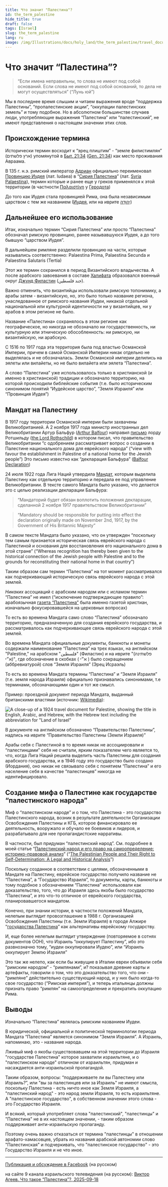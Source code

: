 ```yaml
---
title: Что значит "Палестина"? 
id: the_term_palestine
hide_title: true
draft: false
tags: [Israel]
slug: the_term_palestine
lang: ru
image: /img/Illustrations/docs/holy_land/the_term_palestine/travel_document_cropped_01_marked.png 
---
```


# Что значит “Палестина”? 

> “Если имена неправильны, то слова не имеют под собой оснований. Если слова не имеют под собой оснований, то дела не могут осуществляться” (“Лунь юй”)

Мы в последнее время слышим и читаем выражения вроде “поддержка Палестины”, “пропалестинские акции”, “оккупации палестинских земель” и тому подобное. Но в абсолютном большинстве случаев люди, употребляющие выражения “Палестина” или “палестинский”, не имеют представления о настоящем значении этих слов.

## Происхождение термина

Исторически термин восходит к “эрец плиштим” - “земле филистимлян” (ארץ פלשתים) упомянутой в [Быт. 21:34](https://ru.wikisource.org/wiki/%D0%91%D1%8B%D1%82%D0%B8%D0%B5#21:34) ([Gen. 21:34](https://mechon-mamre.org/p/pt/pt0121.htm)) как место проживания Авраама.

В 135 г. н.э. римский император  [Адриан](https://en.wikipedia.org/wiki/Hadrian) официально переименовал [Провинцию Иудея](https://en.wikipedia.org/wiki/Judaea_\(Roman_province\)) (лат. Iudaea) в “[Сирия Палестина](https://ru.wikipedia.org/wiki/%D0%A1%D0%B8%D1%80%D0%B8%D1%8F_%D0%9F%D0%B0%D0%BB%D0%B5%D1%81%D1%82%D0%B8%D0%BD%D1%81%D0%BA%D0%B0%D1%8F)” (лат. [Syria Palaestina](https://en.wiktionary.org/wiki/Syria_Palaestina)), термин которые и ранее еще у греков применялся к этой территории (в частности [Παλαιστίνη](https://en.wiktionary.org/wiki/%CE%A0%CE%B1%CE%BB%CE%B1%CE%B9%CF%83%CF%84%CE%AF%CE%BD%CE%B7) у [Геродота](https://sacred-texts.com/cla/hh/hh2100.htm))

До того как Иудея стала провинцией Рима, она была независимым царством с тем же названием ([Иудея](https://en.wikipedia.org/wiki/Kingdom_of_Judah), или на иврите [יְהוּדָה](https://he.wikipedia.org/wiki/%D7%9E%D7%9E%D7%9C%D7%9B%D7%AA_%D7%99%D7%94%D7%95%D7%93%D7%94))

## Дальнейшее его использование

Итак, изначально термин “Сирия Палестина” или просто “Палестина” обозначал римскую провинцию, ранее называвшуюся Иудея, а до того бывшую “царством Иудея”.

В дальнейшем римляне разделили провинцию на части, которые назывались соответственно: Palaestina Prima, Palaestina Secunda и Palaestina Salutaris (Tertia)

Этот же термин сохранился в период Византийского владычества. А после арабского завоевания в составе [Халифата](https://ru.wikipedia.org/wiki/%D0%90%D1%80%D0%B0%D0%B1%D1%81%D0%BA%D0%B8%D0%B9_%D1%85%D0%B0%D0%BB%D0%B8%D1%84%D0%B0%D1%82) образовался военный округ [Джунд Филастин](https://en.wikipedia.org/wiki/Jund_Filastin) (جند فلسطين).

Важно отменить, что византийцы использовали римскую топонимику,  а арабы затем \- византийскую, но, это было только название региона, унаследованное от римского названия Иудеи, никакой отдельной национальной или культурной идентичности ни у византийцев, ни у арабов в этом регионе не было.

Название «Палестина» сохранялось в этом регионе как географическое, но никогда не обозначало ни государственность, ни культурную или этническую обособленность: ни римскую, ни византийскую, ни арабскую.

С 1516 по 1917 года эта территория была под властью Османской Империи, причем в самой Османской Империи никак отдельно не выделялась и не обозначалась. Земли Османской империи делились на эялеты или вилайеты, но не было вилайета или эялета “Палестина”.

А слово “Палестина” уже использовалось только в христианской (и именно в христианской) традиции и обозначало территорию, на которой происходили библейские события (т.е. было историческим синонимом понятий “Иудейское царство”, “Земля Израиля” или “Провинция Иудея”)

## Мандат на Палестину

В 1917 году территории Османской империи были захвачены Великобританией. А 2 ноября 1917 года министр иностранных дел Великобритании Артур Бальфур ([Arthur Balfour](https://en.wikipedia.org/wiki/Arthur_Balfour)) направил [письмо](https://en.wikipedia.org/wiki/Balfour_Declaration) лорду Ротшильду ([the Lord Rothschild](https://en.wikipedia.org/wiki/Walter_Rothschild,_2nd_Baron_Rothschild)) в котором писал, что правительство Великобритании “с одобрением рассматривает вопрос о создании в Палестине национального дома для еврейского народа” (“view with favour the establishment in Palestine of a national home for the Jewish people”) Это письмо известно как “декларация Бальфура” ([Balfour Declaration](https://en.wikipedia.org/wiki/Balfour_Declaration))

24 июля 1922 года Лига Наций утвердила [Мандат](https://en.wikisource.org/wiki/Palestine_Mandate_\(1922\)), которым выделила Палестину как отдельную территорию и передала ее под управление Великобритании. В тексте самого Мандата было указано, что делается это с целью реализации декларации Бальфура:

> “Мандаторий будет обязан воплотить положения декларации, сделанной 2 ноября 1917 правительством Великобритании”

> “Mandatory should be responsible for putting into effect the declaration originally made on November 2nd, 1917, by the Government of His Britannic Majesty”

В самом тексте Мандата было указано, что он утвержден “поскольку тем самым признается историческая связь еврейского народа с Палестиной и основания для восстановления его национального дома в этой стране” (“Whereas recognition has thereby been given to the historical connection of the Jewish people with Palestine and to the grounds for reconstituting their national home in that country”)

Таким образом сам термин “Палестина” на тот момент рассматривался как подчеркивающий историческую связь еврейского народа с этой землей.

*Никаких* ассоциаций с арабским народом или с исламом термин “Палестина” не имел (“исключение подтверждающее правило”: арабоязычная [газета “Палестина”](https://en.wikipedia.org/wiki/Falastin) была именно газетой христиан, изначально фокусировавшейся на церковных вопросах)

То есть во времена Мандата само слово “Палестина” обозначало территорию, предназначенную для создания еврейского государства, и рассматривалось как подчеркивающее связь еврейского народа с этой землей.

Во времена Мандата официальные документы, банкноты и монеты содержали наименование “Палестина” на трех языках, на английском  "Palestine," на арабском "فلسطين" (Филастин) и на иврите "(פלשתינה (א״י", где обозначение в скобках ( א״י ) было сокращением (аббревиатурой) слов “Земля Израиля” (Эрец Исраэль)

То есть во времена Мандата термины “Палестина” и “Земля Израиля” (т.е. земля народа Израиля) официально признавались синонимами, т.е терминами, обозначающими один и тот же смысл.

Пример: проездной документ периода Мандата, выданный британскими властями (источник: [Wikimedia](https://commons.wikimedia.org/wiki/File:1924_Palestine_travel_document.jpg)):

![A close-up of a 1924 travel document for Palestine, showing the title in English, Arabic, and Hebrew, with the Hebrew text including the abbreviation for "Land of Israel"](/img/Illustrations/docs/holy_land/the_term_palestine/travel_document_cropped_01_marked.png)

В документе на английском обозначено “Правительство Палестины”, надпись на иврите “Правительство Палестины (Земли Израиля)”

Арабы себя с Палестиной в то время никак не ассоциировали и “палестинцами” себя не считали, ярким показателем чего является то, что, когда Лига Наций решила выделить часть Палестины для создания арабского государства, и в 1946 году это государство было создано (Иордания), оно никак не связывало себя с понятием “Палестина” и его население себя в качестве “палестинцев” никогда не идентифицировало.

## Создание мифа о Палестине как государстве “палестинского народа”

Миф о “палестинском народе” и о том, что Палестина - это государство Палестинского народа, возник в результате деятельности Организации Освобождения Палестины и КГБ, которое финансировало ее деятельность, вооружало и обучало ее боевиков и лидеров, и разрабатывало для нее пропагандистские нарративы.

В частности, был придуман “палестинский народ”. Cм. подробнее в моей статье “[Палестинский народ и его право на самоопределение: историко-правовой анализ](https://international-law.info/ru/Holy-Land/palestinian_people/)” (“[The Palestinian People and Their Right to Self-Determination: A Legal and Historical Analysis](https://international-law.info/Holy-Land/palestinian_people/)”)

Поскольку созданное в соответствии с целями, обозначенными в Мандате на Палестину, еврейское государство получило название не “Палестина”, а “Государство Израиля”, то документы, карты, банкноты и тому подобное з обозначением “Палестина” использовали как доказательство, того, что до Израиля здесь якобы было государство “Палестина”, и это что-то отличное от еврейского государства, планировавшегося мандатом.

Конечно, при знании истории, в частности положений Мандата, нелепым выглядит провозглашение в 1988 г. Организацией Освобождения Палестины (т.е. Земли Израиля) в городе Алжире “[государства Палестина](https://international-law.info/ru/Holy-Land/state_of_palestine)” как альтернативы еврейскому государству.

И, еще более нелепым выглядит утверждение (повторяемое в сотнях документов ООН), что Израиль “оккупирует Палестину”, ибо это развнозначно тому, “иудеи оккупировали Иудею”, или “Израиль оккупирует Землю Израиля”

Это так же нелепо, как если бы живущие в Италии евреи объявили себя “римским народом” - “римлянами”, и? показывая древние карты и артефакты, говорили о том, что это доказательство того, что они - “римляне” действительно существующий народ, и у них было когда-то свое государство (“Римская империя”), и теперь итальянцы должны признать право “римлян” на самоопределение и прекратить оккупацию Рима.

## Выводы

Изначально “Палестина” являлась римским названием Иудеи.

В юридической, официальной и политической терминологии периода Мандата “Палестина” является синонимом “Земля Израиля”. А Израиль, напоминаю, это - название народа.

Лживый миф о якобы существовавшем на этой территории до Израиля "государстве Палестина" которое захватили израильтяне, и о "палестинском народе" отличном от израильтян, придуман и насаждается анти-израильской пропагандой.

Таким образом, вопросы: “поддерживаете ли вы Палестину или Израиль?”, или "вы за палестинцев или за Израиль" не имеют смысла, поскольку Палестина - есть ничто иное как Земля Израиля, а "палестинский народ" - это народ земли Израиля, то есть израильтяне. А "палестинское государство", в собственном значении этого слова - это Государство Израиля.

И всякий, который употребляет слова "палестинский", "палестинцы" и "Палестина" не в их настоящем значении, - таким образом поддерживает анти-израильскую пропаганду.

Поэтому очень важно отказаться от термина "палестинцы" в отношении арафато-хамасовцев, убрать из названия арабской автономии слово "Палестинская" и подчеркивать, что "палестинское государство" - это Государство Израиля и не что иное.

---

[Публикация и обсуждение в Facebook](https://www.facebook.com/viktor.ageyev/posts/pfbid0cCsuWvm7jMg1R2JHXnr4ZKRDE1YRBJaebeqvP1apdEZvnWpzv4nfNCs9E55CCoTTl) (на русском)   

на сайте 9 канала израильского телевидения (на русском):
[Виктор Агеев. Что такое “Палестина”?, 2025-09-18](https://www.9tv.co.il/Item/112786)
